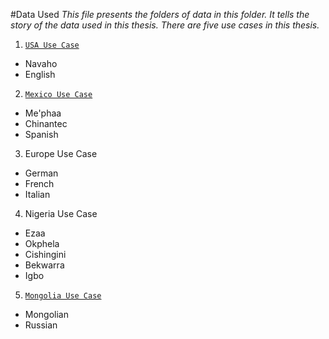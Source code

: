 #Data Used
_This file presents the folders of data in this folder. It tells the story of the data used in this thesis. There are five use cases in this thesis._

1. [`USA Use Case`](/Publications/2015%20-%20Thesis/Data%20Used/1.%20USA%20Use%20Case)
 * Navaho
 * English
2. [`Mexico Use Case`](/Publications/2015%20-%20Thesis/Data%20Used/2.%20Mexico%20Use%20Case)
 * Me'phaa
 * Chinantec
 * Spanish	
3. Europe Use Case
 * German
 * French
 * Italian
4. Nigeria Use Case
 * Ezaa
 * Okphela
 * Cishingini
 * Bekwarra
 * Igbo
5. [`Mongolia Use Case`](/Publications/2015%20-%20Thesis/Data%20Used/5.%20Mongolia%20Use%20Case)
 * Mongolian
 * Russian
